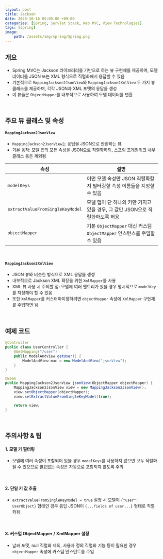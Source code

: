 ```yaml
---
layout: post
title: Jackson
date: 2025-10-16 09:00:00 +09:00
categories: [Spring, Servlet Stack, Web MVC, View Technologies]
tags: [spring]
image:
    path: /assets/img/spring/Spring.png
---
```


## 개요

- Spring MVC는 Jackson 라이브러리를 기반으로 하는 뷰 구현체를 제공하여, 모델 데이터를 JSON 또는 XML 형식으로 직렬화해서 응답할 수 있음
- 기본적으로 `MappingJackson2JsonView`와 `MappingJackson2XmlView` 두 가지 뷰 클래스를 제공하며, 각각 JSON과 XML 포맷의 응답을 생성
- 이 뷰들은 `ObjectMapper`를 내부적으로 사용하여 모델 데이터를 변환

<br>

## 주요 뷰 클래스 및 속성

#### `MappingJackson2JsonView`

- `MappingJackson2JsonView`는 응답을 JSON으로 반환하는 뷰
- 기본 동작: 모델 맵의 모든 속성을 JSON으로 직렬화하되, 스프링 프레임워크 내부 클래스 등은 제외됨

| 속성 | 설명 |
|---|---|
| `modelKeys` | 어떤 모델 속성만 JSON 직렬화할지 필터링할 속성 이름들을 지정할 수 있음 |
| `extractValueFromSingleKeyModel` | 모델 맵이 단 하나의 키만 가지고 있을 경우, 그 값만 JSON으로 직렬화하도록 허용 |
| `objectMapper` | 기본 `ObjectMapper` 대신 커스텀 `ObjectMapper` 인스턴스를 주입할 수 있음 |


<br>

#### `MappingJackson2XmlView`

- JSON 뷰와 비슷한 방식으로 XML 응답을 생성
- 내부적으로 Jackson XML 확장을 위한 `XmlMapper`를 사용
- XML 뷰 사용 시 주의할 점: 모델에 여러 엔트리가 있을 경우 명시적으로 `modelKey`를 지정해야 할 수 있음
- 또한 `XmlMapper`를 커스터마이징하려면 `objectMapper` 속성에 `XmlMapper` 구현체를 주입하면 됨

<br>

## 예제 코드


```java
@Controller
public class UserController {
    @GetMapping("/user")
    public ModelAndView getUser() {
        ModelAndView mac = new ModelAndView("jsonView");
    }
}
```

```java
@Bean
public MappingJackson2JsonView jsonView(ObjectMapper objectMapper) {
    MappingJackson2JsonView view = new MappingJackson2JsonView();
    view.setObjectMapper(objectMapper);
    view.setExtractValueFromSingleKeyModel(true);

    return view;
}
```

<br>

## 주의사항 & 팁

#### 1. 모델 키 필터링

- 모델에 여러 속성이 포함되어 있을 경우 `modelKeys`를 사용하지 않으면 모두 직렬화될 수 있으므로 필요없는 속성은 자동으로 포함되지 않도록 주의

<br>

#### 2. 단일 키 값 추출

- `extractValueFromSingleKeyModel = true` 설정 시 모델이 `{"user": UserObject}` 형태인 경우 응답 JSON이 `{...fields of user...}` 형태로 직렬화됨

<br>

#### 3. 커스텀 ObjectMapper / XmlMapper 설정

- 날짜 포맷, null 직렬화 제외, 사용자 정의 직렬화 기능 등이 필요한 경우 `objectMapper` 속성에 커스텀 인스턴트를 주입

<br>

